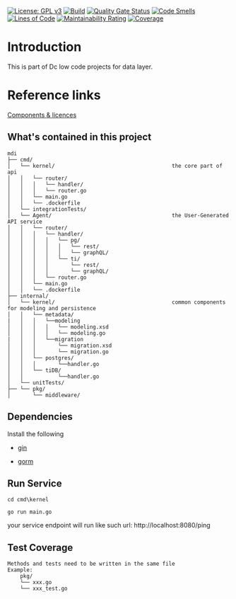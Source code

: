 [![License: GPL v3](https://img.shields.io/badge/License-GPLv3-blue.svg)](https://www.gnu.org/licenses/gpl-3.0)
[![Build](https://github.com/DigitalChinaOpenSource/MDI-kernel/actions/workflows/build.yml/badge.svg)](https://github.com/DigitalChinaOpenSource/MDI-kernel/actions/workflows/build.yml)
[![Quality Gate Status](https://sonarcloud.io/api/project_badges/measure?project=MDI-kernel&metric=alert_status)](https://sonarcloud.io/dashboard?id=MDI-kernel)
[![Code Smells](https://sonarcloud.io/api/project_badges/measure?project=MDI-kernel&metric=code_smells)](https://sonarcloud.io/dashboard?id=MDI-kernel)
[![Lines of Code](https://sonarcloud.io/api/project_badges/measure?project=MDI-kernel&metric=ncloc)](https://sonarcloud.io/dashboard?id=MDI-kernel)
[![Maintainability Rating](https://sonarcloud.io/api/project_badges/measure?project=MDI-kernel&metric=sqale_rating)](https://sonarcloud.io/dashboard?id=MDI-kernel)
[![Coverage](https://sonarcloud.io/api/project_badges/measure?project=MDI-kernel&metric=coverage)](https://sonarcloud.io/dashboard?id=MDI-kernel)



# Introduction

This is part of Dc low code projects for data layer.

# Reference links
[Components & licences](ComponentsApplied.MD)

## What's contained in this project

```
mdi
├── cmd/
│   └── kernel/                                     the core part of api
│   │   └── router/
│   │   │   └── handler/ 
│   │   │   └── router.go                               
│   │   └── main.go   
│   │   └── .dockerfile                                  
│   └── integrationTests/                               
│   └── Agent/                                      the User-Generated API service
│   │   └── router/
│   │   │   └── handler/ 
│   │   │   │   └── pg/
│   │   │   │   │   └── rest/
│   │   │   │   │   └── graphQL/
│   │   │   │   └── ti/
│   │   │   │       └── rest/
│   │   │   │       └── graphQL/
│   │   │   └── router.go
│   │   └── main.go
│   │   └── .dockerfile 
├── internal/
│   └── kernel/                                     common components for modeling and persistence
│   │   └── metadata/                                        
|   │   │   └──modeling
│   │   │   │   └── modeling.xsd
│   │   │   │   └── modeling.go
|   │   │   └──migration
│   │   │       └── migration.xsd
│   │   │       └── migration.go
│   │   └── postgres/
│   │   │       └──handler.go
│   │   └── tiDB/                                                
│   │           └──handler.go
│   └── unitTests/                                                
├── └── pkg/
│       └── middleware/

```

## Dependencies

Install the following

- [gin](https://github.com/gin-gonic/gin)

- [gorm](https://gorm.io/zh_CN/docs/index.html)

## Run Service

```shell
cd cmd\kernel

go run main.go
```

your service endpoint will run like such url:  http://localhost:8080/ping

## Test Coverage
```
Methods and tests need to be written in the same file
Example:
    pkg/
    └── xxx.go
    └── xxx_test.go
```
